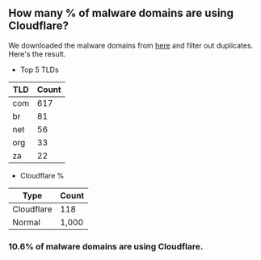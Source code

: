 ## How many % of malware domains are using Cloudflare?


We downloaded the malware domains from [here](https://urlhaus.abuse.ch) and filter out duplicates.
Here's the result.


[//]: # (start replacement)


- Top 5 TLDs

| TLD | Count |
| --- | --- |
| com | 617 |
| br | 81 |
| net | 56 |
| org | 33 |
| za | 22 |


- Cloudflare %

| Type | Count |
| --- | --- |
| Cloudflare | 118 |
| Normal | 1,000 |


### 10.6% of malware domains are using Cloudflare.